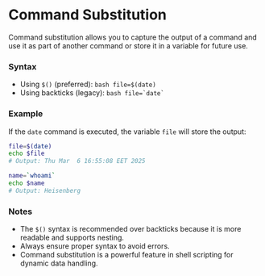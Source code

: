 # Command Substitution

Command substitution allows you to capture the output of a command and use it as part of another command or store it in a variable for future use.

### Syntax
- Using `$()` (preferred):
      ```bash
      file=$(date)
      ```
- Using backticks (legacy):
      ```bash
      file=`date`
      ```

### Example
If the `date` command is executed, the variable `file` will store the output:
```bash
file=$(date)
echo $file
# Output: Thu Mar  6 16:55:08 EET 2025

name=`whoami`
echo $name
# Output: Heisenberg 
```

### Notes
- The `$()` syntax is recommended over backticks because it is more readable and supports nesting.
- Always ensure proper syntax to avoid errors.
- Command substitution is a powerful feature in shell scripting for dynamic data handling.